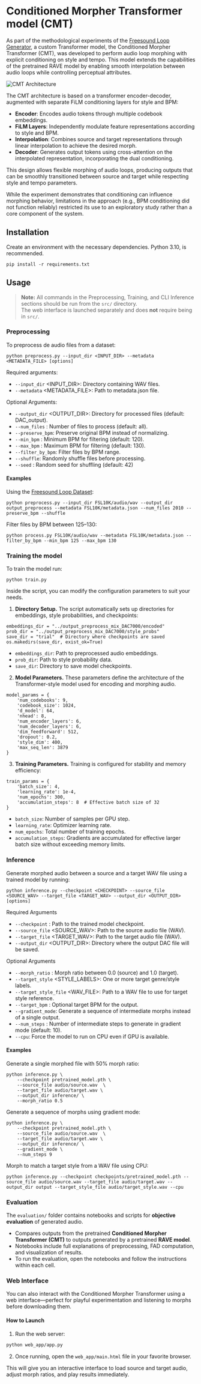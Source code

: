 # Conditioned Morpher Transformer model (CMT)

As part of the methodological experiments of the [Freesound Loop Generator](https://github.com/AdaSalvadorAvalos/freesound-loop-generator/tree/main), a custom Transformer model, the Conditioned Morpher Transformer (CMT), was developed to perform audio loop morphing with explicit conditioning on style and tempo. This model extends the capabilities of the pretrained RAVE model by enabling smooth interpolation between audio loops while controlling perceptual attributes.

![CMT Architecture](assets/overview_model.jpg)

The CMT architecture is based on a transformer encoder-decoder, augmented with separate FiLM conditioning layers for style and BPM:
- **Encoder**: Encodes audio tokens through multiple codebook embeddings.
- **FiLM Layers**: Independently modulate feature representations according to style and BPM.
- **Interpolation**: Combines source and target representations through linear interpolation to achieve the desired morph.
- **Decoder**: Generates output tokens using cross-attention on the interpolated representation, incorporating the dual conditioning.

This design allows flexible morphing of audio loops, producing outputs that can be smoothly transitioned between source and target while respecting style and tempo parameters.

While the experiment demonstrates that conditioning can influence morphing behavior, limitations in the approach (e.g., BPM conditioning did not function reliably) restricted its use to an exploratory study rather than a core component of the system.


## Installation
Create an environment with the necessary dependencies. Python 3.10, is recommended.
```
pip install -r requirements.txt
```

## Usage
> **Note:** All commands in the Preprocessing, Training, and CLI Inference sections should be run from the `src/` directory.  
> The web interface is launched separately and does **not** require being in `src/`.


### Preprocessing
To preprocess de audio files from a dataset:
```
python preprocess.py --input_dir <INPUT_DIR> --metadata <METADATA_FILE> [options]

```

Required arguments:
- `--input_dir` <INPUT_DIR>: Directory containing WAV files.
- `--metadata` <METADATA_FILE>: Path to metadata.json file.

Optional Arguments:
- `--output_dir` <OUTPUT_DIR>: Directory for processed files (default: DAC_output).
- `--num_files` <N>: Number of files to process (default: all).
- `--preserve_bpm`: Preserve original BPM instead of normalizing.
- `--min_bpm` <FLOAT>: Minimum BPM for filtering (default: 120).
- `--max_bpm` <FLOAT>: Maximum BPM for filtering (default: 130).
- `--filter_by_bpm`: Filter files by BPM range.
- `--shuffle`: Randomly shuffle files before processing.
- `--seed` <INT>: Random seed for shuffling (default: 42)

#### Examples
Using the [Freesound Loop Dataset](https://zenodo.org/records/3967852):
```
python preprocess.py --input_dir FSL10K/audio/wav --output_dir output_preprocess --metadata FSL10K/metadata.json --num_files 2010 --preserve_bpm --shuffle
```

Filter files by BPM between 125–130:
```
python process.py FSL10K/audio/wav --metadata FSL10K/metadata.json --filter_by_bpm --min_bpm 125 --max_bpm 130
```

### Training the model
To train the model run:
```
python train.py
```

Inside the script, you can modify the configuration parameters to suit your needs.

1. **Directory Setup.** The script automatically sets up directories for embeddings, style probabilities, and checkpoints:

```
embeddings_dir = "../output_preprocess_mix_DAC7000/encoded"
prob_dir = "../output_preprocess_mix_DAC7000/style_probs"
save_dir = "trial"  # Directory where checkpoints are saved
os.makedirs(save_dir, exist_ok=True)
```
- `embeddings_dir`: Path to preprocessed audio embeddings.
- `prob_dir`: Path to style probability data.
- `save_dir`: Directory to save model checkpoints.

2. **Model Parameters.** These parameters define the architecture of the Transformer-style model used for encoding and morphing audio.
```
model_params = {
    'num_codebooks': 9,
    'codebook_size': 1024,
    'd_model': 64,
    'nhead': 8,
    'num_encoder_layers': 6,
    'num_decoder_layers': 6,
    'dim_feedforward': 512,
    'dropout': 0.2,
    'style_dim': 400,
    'max_seq_len': 3879
}
```

3. **Training Parameters.**
Training is configured for stability and memory efficiency:
```
train_params = {
    'batch_size': 4,
    'learning_rate': 1e-4,
    'num_epochs': 300,
    'accumulation_steps': 8  # Effective batch size of 32
}
```
- `batch_size`: Number of samples per GPU step.
- `learning_rate`: Optimizer learning rate.
- `num_epochs`: Total number of training epochs.
- `accumulation_steps`: Gradients are accumulated for effective larger batch size without exceeding memory limits.



### Inference
Generate morphed audio between a source and a target WAV file using a trained model by running:
````
python inference.py --checkpoint <CHECKPOINT> --source_file <SOURCE_WAV> --target_file <TARGET_WAV> --output_dir <OUTPUT_DIR> [options]
````
Required Arguments
- `--checkpoint` <CHECKPOINT>: Path to the trained model checkpoint.
- `--source_file` <SOURCE_WAV>: Path to the source audio file (WAV).
- `--target_file` <TARGET_WAV>: Path to the target audio file (WAV).
- `--output_dir` <OUTPUT_DIR>: Directory where the output DAC file will be saved.

Optional Arguments
- `--morph_ratio` <FLOAT>: Morph ratio between 0.0 (source) and 1.0 (target).
- `--target_style` <STYLE_LABELS>: One or more target genre/style labels.
- `--target_style_file` <WAV_FILE>: Path to a WAV file to use for target style reference.
- `--target_bpm` <FLOAT>: Optional target BPM for the output.
- `--gradient_mode`: Generate a sequence of intermediate morphs instead of a single output.
- `--num_steps` <INT>: Number of intermediate steps to generate in gradient mode (default: 10).
- `--cpu`: Force the model to run on CPU even if GPU is available.

#### Examples
Generate a single morphed file with 50% morph ratio:
````
python inference.py \
    --checkpoint pretrained_model.pth \
    --source_file audio/source.wav  \
    --target_file audio/target.wav \
    --output_dir inference/ \
    --morph_ratio 0.5 
````
Generate a sequence of morphs using gradient mode:
````
python inference.py \
    --checkpoint pretrained_model.pth \
    --source_file audio/source.wav  \
    --target_file audio/target.wav \
    --output_dir inference/ \
    --gradient_mode \
    --num_steps 9
````
Morph to match a target style from a WAV file using CPU:
````
python inference.py --checkpoint checkpoints/pretrained_model.pth --source_file audio/source.wav --target_file audio/target.wav --output_dir output --target_style_file audio/target_style.wav --cpu
````

### Evaluation

The `evaluation/` folder contains notebooks and scripts for **objective evaluation** of generated audio.  
- Compares outputs from the pretrained **Conditioned Morpher Transformer (CMT)** to outputs generated by a pretrained **RAVE model**.  
- Notebooks include full explanations of preprocessing, FAD computation, and visualization of results.  
- To run the evaluation, open the notebooks and follow the instructions within each cell.

### Web Interface

You can also interact with the Conditioned Morpher Transformer using a web interface—perfect for playful experimentation and listening to morphs before downloading them.  

#### How to Launch

1. Run the web server:

```bash
python web_app/app.py
```
2. Once running, open the `web_app/main.html` file in your favorite browser.

This will give you an interactive interface to load source and target audio, adjust morph ratios, and play results immediately.

